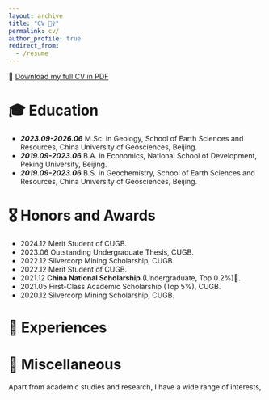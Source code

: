 ```yaml
---
layout: archive
title: "CV 💁‍♀️"
permalink: cv/
author_profile: true
redirect_from:
  - /resume
---
```


📄 [Download my full CV in PDF](../files/CV_updated_2025_03.pdf)

# 🎓 Education
- _**2023.09-2026.06**_  M.Sc. in Geology, School of Earth Sciences and Resources, China University of Geosciences, Beijing.
- _**2019.09-2023.06**_  B.A. in Economics, National School of Development, Peking University, Beijing.
- _**2019.09-2023.06**_  B.S. in Geochemistry, School of Earth Sciences and Resources, China University of Geosciences, Beijing.

# 🎖 Honors and Awards 
- 2024.12 Merit Student of CUGB.
- 2023.06 Outstanding Undergraduate Thesis, CUGB.
- 2022.12 Silvercorp Mining Scholarship, CUGB.
- 2022.12 Merit Student of CUGB.
- 2021.12 **China National Scholarship** (Undergraduate, Top 0.2%)🏅.
- 2021.05 First-Class Academic Scholarship (Top 5%), CUGB.
- 2020.12 Silvercorp Mining Scholarship, CUGB.


# 💼 Experiences


# 🎨 Miscellaneous

Apart from academic studies and research, I have a wide range of interests, 

